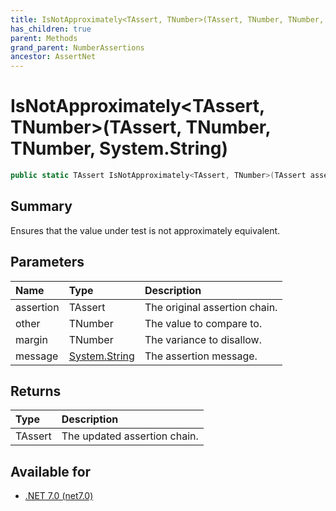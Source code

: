 ```yaml
---
title: IsNotApproximately<TAssert, TNumber>(TAssert, TNumber, TNumber, System.String)
has_children: true
parent: Methods
grand_parent: NumberAssertions
ancestor: AssertNet
---
```

# IsNotApproximately&lt;TAssert, TNumber&gt;(TAssert, TNumber, TNumber, System.String)

```csharp
public static TAssert IsNotApproximately<TAssert, TNumber>(TAssert assertion, TNumber other, TNumber margin, System.String message);
```

## Summary
Ensures that the value under test is not approximately equivalent.

## Parameters
| Name      | Type                                                                        | Description                   |
|:----------|:----------------------------------------------------------------------------|:------------------------------|
| assertion | TAssert                                                                     | The original assertion chain. |
| other     | TNumber                                                                     | The value to compare to.      |
| margin    | TNumber                                                                     | The variance to disallow.     |
| message   | [System.String](https://learn.microsoft.com/en-us/dotnet/api/system.string) | The assertion message.        |


## Returns
| Type    | Description                  |
|:--------|:-----------------------------|
| TAssert | The updated assertion chain. |

## Available for
- [.NET 7.0 (net7.0)](https://versionsof.net/core/7.0/)
